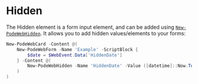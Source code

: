 # Hidden

The Hidden element is a form input element, and can be added using [`New-PodeWebHidden`](../../../Functions/Elements/New-PodeWebHidden). It allows you to add hidden values/elements to your forms:

```powershell
New-PodeWebCard -Content @(
    New-PodeWebForm -Name 'Example' -ScriptBlock {
        $date = $WebEvent.Data['HiddenDate']
    } -Content @(
        New-PodeWebHidden -Name 'HiddenDate' -Value ([datetime]::Now.ToString())
    )
)
```
